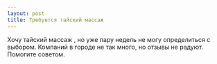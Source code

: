 ```yaml
---
layout: post 
title: Требуется тайский массаж  
--- 
```

Хочу тайский массаж , но уже пару недель не могу определиться с выбором. Компаний в городе не так много, но отзывы не радуют. Помогите советом.